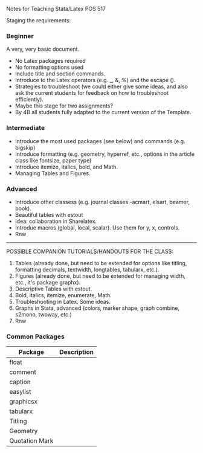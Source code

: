 Notes for Teaching Stata/Latex POS 517

Staging the requirements:

### Beginner
A very, very basic document.
- No Latex packages required
- No formatting options used
- Include title and section commands.
- Introduce to the Latex operators (e.g. _, &, %) and the escape (\).
- Strategies to troubleshoot (we could either give some ideas, and also ask the current students for feedback on how to troubleshoot efficiently).
- Maybe this stage for two assignments?
- By 4B all students fully adapted to the current version of the Template.

### Intermediate
- Introduce the most used packages (see below) and commands (e.g. bigskip)
- Introduce formatting (e.g. geometry, hyperref, etc., options in the article class like fontsize, paper type)
- Introduce itemize, italics, bold, and Math.
- Managing Tables and Figures.

### Advanced
- Introduce other classess (e.g. journal classes -acmart, elsart, beamer, book).
- Beautiful tables with estout
- Idea: collaboration in Sharelatex.
- Introdue macros (global, local, scalar). Use them for y, x, controls.
- Rnw


--------
POSSIBLE COMPANION TUTORIALS/HANDOUTS FOR THE CLASS:

1. Tables (already done, but need to be extended for options like titling, formatting decimals, textwidth, longtables, tabularx, etc.).
2. Figures (already done, but need to be extended for managing width, etc., it's package graphx).
3. Descriptive Tables with estout.
4. Bold, italics, itemize, enumerate, Math.
5. Troubleshooting in Latex. Some ideas.
6. Graphs in Stata, advanced (colors, marker shape, graph combine, s2mono, twoway, etc.)
7. Rnw

### Common Packages

| Package      | Description       |
| ---          | ---               |
| float        |                   |
| comment      |                   |
| caption      |                   |
| easylist     |                   |
| graphicsx    |                   |
| tabularx     |                   |
| Titling      |                   |
| Geometry     |                   |
| Quotation Mark |                  |
